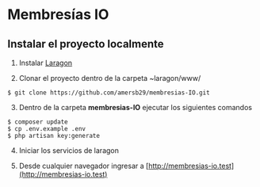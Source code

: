 # Membresías IO
## Instalar el proyecto localmente

1. Instalar [Laragon](https://laragon.org/download/)

2. Clonar el proyecto dentro de la carpeta ~laragon/www/

  ```
  $ git clone https://github.com/amersb29/membresias-IO.git
  ```
  
3. Dentro de la carpeta **membresias-IO** ejecutar los siguientes comandos
 
  ```
  $ composer update
  $ cp .env.example .env
  $ php artisan key:generate
  ```
  
4. Iniciar los servicios de laragon

5. Desde cualquier navegador ingresar a [http://membresias-io.test](http://membresias-io.test)
